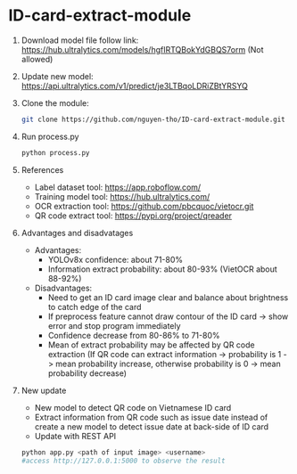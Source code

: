 # ID-card-extract-module
1. Download model file follow link: https://hub.ultralytics.com/models/hgfIRTQBokYdGBQS7orm (Not allowed)
2. Update new model: https://api.ultralytics.com/v1/predict/je3LTBqoLDRiZBtYRSYQ
3. Clone the module:
   ```sh
   git clone https://github.com/nguyen-tho/ID-card-extract-module.git
   ```
4. Run process.py
   ```sh
   python process.py
   ```
5. References
   - Label dataset tool: https://app.roboflow.com/
   - Training model tool: https://hub.ultralytics.com/
   - OCR extraction tool: https://github.com/pbcquoc/vietocr.git
   - QR code extract tool: https://pypi.org/project/qreader

6. Advantages and disadvatages
   - Advantages:
     * YOLOv8x confidence: about 71-80%
     * Information extract probability: about 80-93% (VietOCR about 88-92%)
   - Disadvantages:
     * Need to get an ID card image clear and balance about brightness to catch edge of the card
     * If preprocess feature cannot draw contour of the ID card -> show error and stop program immediately
     * Confidence decrease from 80-86% to 71-80%
     * Mean of extract probability may be affected by QR code extraction (If QR code can extract information -> probability is 1 -> mean probability increase, otherwise probability is 0 -> mean probability decrease)
7. New update
   - New model to detect QR code on Vietnamese ID card
   - Extract information from QR code such as issue date instead of create a new model to detect issue date at back-side of ID card
   - Update with REST API
   ```sh
   python app.py <path of input image> <username>
   #access http://127.0.0.1:5000 to observe the result
   ```
   
